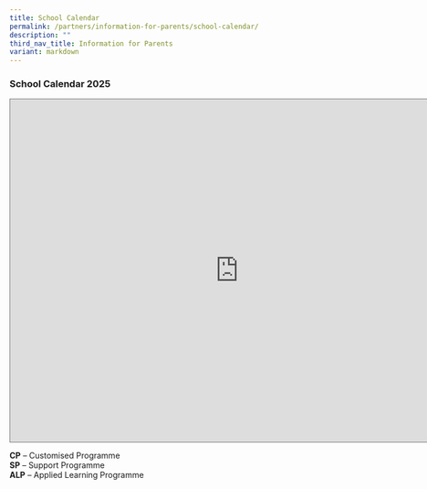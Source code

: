 ```yaml
---
title: School Calendar
permalink: /partners/information-for-parents/school-calendar/
description: ""
third_nav_title: Information for Parents
variant: markdown
---
```

### School Calendar 2025

<iframe scrolling="no" frameborder="0" height="600" width="800" style="border:solid 1px #777" src="https://calendar.google.com/calendar/embed?height=600&amp;wkst=1&amp;ctz=Asia%2FSingapore&amp;showPrint=0&amp;src=Y19jMGY1MWI1MzVmNjhhNWMyZjNmNTI2MWYxZWU3ZGNjMmUyOTRhNTk4OTZiZTA0NTllNmFiZWU3MjBiNDNmOGQxQGdyb3VwLmNhbGVuZGFyLmdvb2dsZS5jb20&amp;src=Y19mNGRhZDliYTEzZDNhMTJjMzkxMGQxZDA2OGViYTMzZDBmM2RhY2M3ZmJiOTdhMGZiMzk2MGVmNDNjZGNhY2JkQGdyb3VwLmNhbGVuZGFyLmdvb2dsZS5jb20&amp;src=Y18wMDY1NzdlOTFlZTE3Yzc5MTgyMjQ0ZmMxYTcxYzkxZDViZDgyYzc4Y2RlZGNlYjI5NDc0ZmZkNzVhMDA4ZTc1QGdyb3VwLmNhbGVuZGFyLmdvb2dsZS5jb20&amp;src=Y184NTFjNzUwZDc3MDg1MmU0NWRjODU1OGZiYjViZDA2NDA5YTA5MDU0N2MyOGIwMzhlYWFhMjk1NmU2OTliMDUxQGdyb3VwLmNhbGVuZGFyLmdvb2dsZS5jb20&amp;src=Y182Y2VlMWIxZjlhMmJhZGIyNGM2NDhkNjYyZGQxZDQyNTAzOTZkODQ3YWNlYmIzMzQwMjM1Zjk3ZTRjNGM4OGNiQGdyb3VwLmNhbGVuZGFyLmdvb2dsZS5jb20&amp;src=Y19jOTcxNTRiZWVmNDFmMTU0NDJlNjQ0MTk5NDc2YzFhMGIxYjJlMzA0ZTI0NGZiYjU2OGRhZjdmNDJiNjE1YTRmQGdyb3VwLmNhbGVuZGFyLmdvb2dsZS5jb20&amp;src=ZW4uc2luZ2Fwb3JlI2hvbGlkYXlAZ3JvdXAudi5jYWxlbmRhci5nb29nbGUuY29t&amp;color=%238E24AA&amp;color=%23009688&amp;color=%23E4C441&amp;color=%23E4C441&amp;color=%23F4511E&amp;color=%23AD1457&amp;color=%230B8043"></iframe>


**CP**&nbsp;– Customised Programme <br>
**SP**&nbsp;– Support Programme <br>
**ALP**&nbsp;– Applied Learning Programme <br>